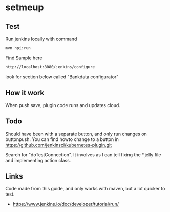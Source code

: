 # setmeup

## Test
Run jenkins locally with command 
```
mvn hpi:run
```

Find Sample here
```
http://localhost:8080/jenkins/configure
```
look for section below called "Bankdata configurator"

## How it work
When push save, plugin code runs and updates cloud.

## Todo
Should have been with a separate button, and only run changes on buttonpush. You can find howto change to a button in
https://github.com/jenkinsci/kubernetes-plugin.git

Search for "doTestConnection". It involves as I can tell fixing the *.jelly file
and implementing action class.

## Links
Code made from this guide, and only works with maven, but a lot quicker to test.
* https://www.jenkins.io/doc/developer/tutorial/run/

